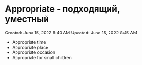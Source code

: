 # Appropriate - подходящий, уместный

Created: June 15, 2022 8:40 AM
Updated: June 15, 2022 8:45 AM

- Appropriate time
- Appropriate place
- Appropriate occasion
- Appropriate for small children